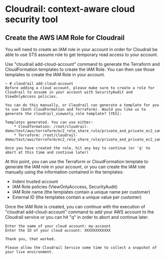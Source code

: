# Cloudrail: context-aware cloud security tool

## Create the AWS IAM Role for Cloudrail

You will need to create an IAM role in your account in order for Cloudrail be able to use STS assume role to get temporary read access to your account.

Use "cloudrail add-cloud-account" command to generate the Terraform and CloudFormation templates to create the IAM Role. You can then use those templates to create the IAM Role in your account.
```
~ # cloudrail add-cloud-account
Before adding a cloud account, please make sure to create a role for Cloudrail to assume in your account with SecurityAudit and ViewOnlyAccess policies.

You can do this manually, or Cloudrail can generate a template for you to use (both CloudFormation and Terraform). Would you like us to generate the cloudrail_viewonly_role template? [YES]: 

Templates generated. You can use either:
    * Cloudformation: /root/cloudrail-demo/test/aws/terraform/ec2_role_share_rule/private_and_private_ec2_same_role/cloudrail_viewonly_role.yaml
    * Terraform: /root/cloudrail-demo/test/aws/terraform/ec2_role_share_rule/private_and_private_ec2_same_role/cloudrail_viewonly_role.tf
    
Once you have created the role, hit any key to continue (or 'q' to abort at this time and continue later)
```

At this point, you can use the Terraform or CloudFormation template to generate the IAM role in your account, or you can create the IAM role manually using the information contained in the templates:
- Indeni trusted account
- IAM Role policies (ViewOnlyAcccess, SecurityAudit)
- IAM Role name (the templates contain a unique name per customer)
- External ID (the templates contain a unique value per customer)

Once the IAM Role is created, you can continue with the execution of "cloudrail add-cloud-account" command to add your AWS account to the Cloudrail service or you can hit "q" in order to abort and continue later.

```
Enter the name of your cloud account: my-account
Enter the ID of your cloud account: XXXXXXXXXXXX

Thank you, that worked.

Please allow the Cloudrail Service some time to collect a snapshot of your live environment.
```